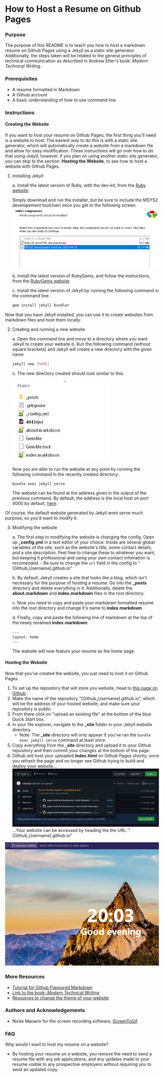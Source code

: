 
# How to Host a Resume on Github Pages

### Purpose

The purpose of this README is to teach you how to host a markdown resume on Github Pages using a Jekyll as a static site generator. 
Additionally, the steps taken will be related to the general principles of technical communication as described in Andrew Etter's book: *Modern Technical Writing*.

### Prerequisites

 - A resume formatted in Markdown
 - A Github account
 - A basic understanding of how to use command line
 
### Instructions

#### Creating the Website
If you want to host your resume on Github Pages, the first thing you'll need is a website to host. 
The easiest way to do this is with a static site generator, which will automatically create a website from a markdown file and allow for easy modification.
These instructions will go over how to do that using *Jekyll*, 
however, if you plan on using another static site generator, you can skip to the section: **Hosting the Website**, to see how to host a website with Github Pages.

1. Installing Jekyll

	a. Install the latest version of Ruby, with the dev-kit, from the [Ruby website](https://rubyinstaller.org/downloads/).
	
	Simply download and run the installer, but be sure to include the MSYS2 developement toolchain once you get to the following screen. ![Here](./readme-assets/ruby-installer.PNG)
	
	b. Install the latest version of RubyGems, and follow the instructions, from the [RubyGems website](https://rubygems.org/pages/download)
	
	c. Install the latest version of Jekyll by running the following command in the command line:
	```sh
	gem install jekyll bundler
	```

Now that you have Jekyll installed, you can use it to create websites from markdown files and host them locally.

2. Creating and running a new website

	a. Open the command line and move to a directory where you want Jekyll to create your website
	b. Run the following command (without square brackets) and Jekyll will create a new directory with the given name
	```sh
	jekyll new [NAME]
	```
	c. The new directory created should look similar to this: 
	
	![Jekyll Directory](./readme-assets/init-jekyll-dir.PNG)
	
	Now you are able to run the website at any point by running the following command in the recently created directory:
	```sh
	bundle exec jekyll serve
	```
	The website can be found at the address given in the output of the previous command. By default, the address is the local host on port 4000 by default, [here](http://localhost:4000).

Of course, the default website generated by Jekyll wont serve much purpose, so you'd want to modify it.

3. Modifying the website

	a. The first step to modifying the website is changing the config. Open up **_config.yml** in a text editor of your choice.
	Inside are several global variables of the site, such as the website's title, some contact details, and a site description. Feel free to change these to whatever you want, but keeping it professional and using your own contact infomation is recomended.
		- Be sure to change the ```url``` field in the config to "[Github_Username].github.io"
	
	b. By default, Jekyll creates a site that looks like a blog, which isn't necessary for the purpose of hosting a resume.
	Go into the **_posts** directory and delete everything in it. Additionally, delete the **about.markdown** and **index.markdown** files in the root directory.
	
	c. Now you need to copy and paste your markdown formatted resume into the root directory and change it's name to **index.markdown**.
	
	d. Finally, copy and paste the following line of markdown at the top of the newly renamed **index.markdown**:
	```
	---
	layout: home
	---
	```
	The website will now feature your resume as the home page. 


#### Hosting the Website

Now that you've created the website, you just need to host it on Github Pages


1. To set up the repository that will store you website, head to [this page on Github](https://github.com/new).
2. Make the name of the repository "[Github_Username].github.io", which will be the address of your hosted website, and make sure your repository is public.
3. From there click on "upload an existing file" at the bottom of the blue *Quick Start* box.
4. In your file explorer, navigate to the **_site** folder in your Jekyll website directory.
	- Note: The **_site** directory will only appear if you've ran the ```bundle exec jekyll serve``` command at least once.
5. Copy everything from the **_site** directory and upload it to your Github repository and then commit your changes at the bottom of the page.
6. Github will host your uploaded **index.html** on Github Pages shortly, once you refresh the page and no longer see Github trying to build and deploy your website...
![Issues](./readme-assets/pages-issues.PNG)
...Your website can be accessed by heading the the URL: "[Github_Username].github.io"

![Website GIF](./readme-assets/website.gif)


### More Resources

 - [Tutorial for Github Flavoured Markdown](https://docs.github.com/en/get-started/writing-on-github/getting-started-with-writing-and-formatting-on-github)
 - [Link to the book: *Modern Technical Writing*](https://www.amazon.ca/Modern-Technical-Writing-Introduction-Documentation-ebook/dp/B01A2QL9SS/ref=sr_1_1)
 - [Resources to change the theme of your website](https://jekyllrb.com/docs/themes/)
 
### Authors and Acknowledgements

 - Nicke Manarin for the screen recording software, [ScreenToGif](https://github.com/NickeManarin/ScreenToGif).

### FAQ


Why would I want to host my resume on a website?

- By hosting your resume on a website, you remove the need to send a resume file with any job applications, and any updates made to your resume visible to any prospective employers without requiring you to send an updated copy. 


